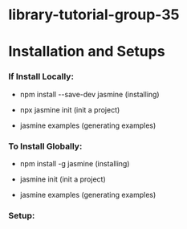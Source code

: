# library-tutorial-group-35

<h1> Installation and Setups </h1>

<h3> If Install Locally: </h3>

  * npm install --save-dev jasmine (installing)

  * npx jasmine init (init a project)

  * jasmine examples (generating examples)

<h3> To Install Globally: </h3>

  * npm install -g jasmine (installing)

  * jasmine init (init a project)

  * jasmine examples (generating examples)


<h3> Setup: </h3>
